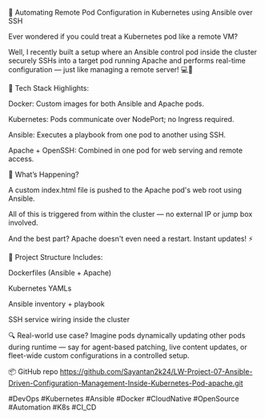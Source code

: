 🚀 Automating Remote Pod Configuration in Kubernetes using Ansible over SSH

Ever wondered if you could treat a Kubernetes pod like a remote VM?

Well, I recently built a setup where an Ansible control pod inside the cluster securely SSHs into a target pod running Apache and performs real-time configuration — just like managing a remote server! 💻🔧

🧱 Tech Stack Highlights:

Docker: Custom images for both Ansible and Apache pods.

Kubernetes: Pods communicate over NodePort; no Ingress required.

Ansible: Executes a playbook from one pod to another using SSH.

Apache + OpenSSH: Combined in one pod for web serving and remote access.

🔄 What’s Happening?

A custom index.html file is pushed to the Apache pod's web root using Ansible.

All of this is triggered from within the cluster — no external IP or jump box involved.

And the best part? Apache doesn't even need a restart. Instant updates! ⚡

📁 Project Structure Includes:

Dockerfiles (Ansible + Apache)

Kubernetes YAMLs

Ansible inventory + playbook

SSH service wiring inside the cluster

🔍 Real-world use case? Imagine pods dynamically updating other pods during runtime — say for agent-based patching, live content updates, or fleet-wide custom configurations in a controlled setup.

📦 GitHub repo https://github.com/Sayantan2k24/LW-Project-07-Ansible-Driven-Configuration-Management-Inside-Kubernetes-Pod-apache.git


#DevOps #Kubernetes #Ansible #Docker #CloudNative #OpenSource #Automation #K8s #CI_CD